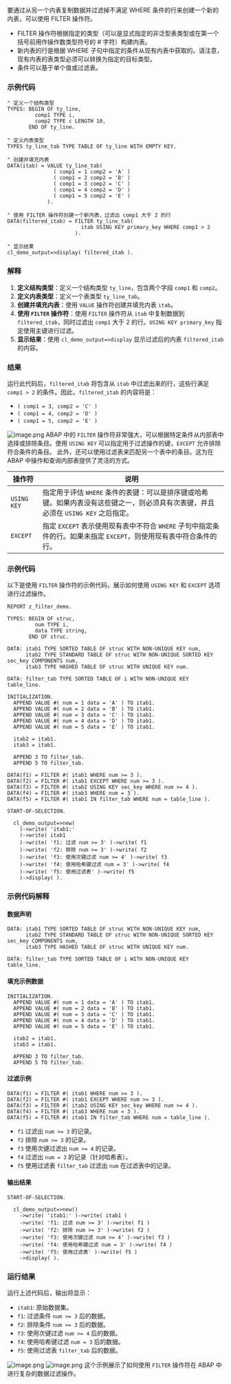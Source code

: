  要通过从另一个内表复制数据并过滤掉不满足 WHERE 条件的行来创建一个新的内表，可以使用 FILTER 操作符。

- FILTER 操作符根据指定的类型（可以是显式指定的非泛型表类型或在第一个括号前用作操作数类型符号的 # 字符）构建内表。
- 新内表的行是根据 WHERE 子句中指定的条件从现有内表中获取的。请注意，现有内表的表类型必须可以转换为指定的目标类型。
- 条件可以基于单个值或过滤表。
### 示例代码
```abap
" 定义一个结构类型
TYPES: BEGIN OF ty_line,
         comp1 TYPE i,
         comp2 TYPE c LENGTH 10,
       END OF ty_line.

" 定义内表类型
TYPES ty_line_tab TYPE TABLE OF ty_line WITH EMPTY KEY.

" 创建并填充内表
DATA(itab) = VALUE ty_line_tab(
               ( comp1 = 1 comp2 = 'A' )
               ( comp1 = 2 comp2 = 'B' )
               ( comp1 = 3 comp2 = 'C' )
               ( comp1 = 4 comp2 = 'D' )
               ( comp1 = 5 comp2 = 'E' )
             ).

" 使用 FILTER 操作符创建一个新内表，过滤出 comp1 大于 2 的行
DATA(filtered_itab) = FILTER ty_line_tab(
                        itab USING KEY primary_key WHERE comp1 > 2
                      ).

" 显示结果
cl_demo_output=>display( filtered_itab ).
```
### 解释

1. **定义结构类型**：定义一个结构类型 `ty_line`，包含两个字段 `comp1` 和 `comp2`。
2. **定义内表类型**：定义一个表类型 `ty_line_tab`。
3. **创建并填充内表**：使用 `VALUE` 操作符创建并填充内表 `itab`。
4. **使用 **`FILTER`** 操作符**：使用 `FILTER` 操作符从 `itab` 中复制数据到 `filtered_itab`，同时过滤出 `comp1` 大于 2 的行。`USING KEY primary_key` 指定使用主键进行过滤。
5. **显示结果**：使用 `cl_demo_output=>display` 显示过滤后的内表 `filtered_itab` 的内容。
### 结果
运行此代码后，`filtered_itab` 将包含从 `itab` 中过滤出来的行，这些行满足 `comp1 > 2` 的条件。因此，`filtered_itab` 的内容将是：

- `( comp1 = 3, comp2 = 'C' )`
- `( comp1 = 4, comp2 = 'D' )`
- `( comp1 = 5, comp2 = 'E' )`

![image.png](https://cdn.nlark.com/yuque/0/2024/png/488204/1721114134323-a8b3c023-626f-4140-bfff-181a6dc84d42.png#averageHue=%23fbfbfb&clientId=ube21f1f3-c7c2-4&from=paste&height=217&id=u4250095e&originHeight=271&originWidth=452&originalType=binary&ratio=1.25&rotation=0&showTitle=false&size=4197&status=done&style=none&taskId=u1a7c5fd4-7570-4e41-9675-86702ce9731&title=&width=361.6)
ABAP 中的 `FILTER` 操作符非常强大，可以根据特定条件从内部表中选择或排除条目。使用 `USING KEY` 可以指定用于过滤操作的键，`EXCEPT` 允许排除符合条件的条目。
此外，还可以使用过滤表来匹配另一个表中的条目。这为在 ABAP 中操作和查询内部表提供了灵活的方式。 

| **操作符** | **说明** |
| --- | --- |
| `USING KEY` | 指定用于评估 `WHERE` 条件的表键：可以是排序键或哈希键。如果内表没有这些键之一，则必须具有次表键，并且必须在 `USING KEY` 之后指定。 |
| `EXCEPT` | 指定 `EXCEPT` 表示使用现有表中不符合 `WHERE` 子句中指定条件的行。如果未指定 `EXCEPT`，则使用现有表中符合条件的行。 |

### 示例代码
以下是使用 `FILTER` 操作符的示例代码，展示如何使用 `USING KEY` 和 `EXCEPT` 选项进行过滤操作。
```abap
REPORT z_filter_demo.

TYPES: BEGIN OF struc,
         num TYPE i,
         data TYPE string,
       END OF struc.

DATA: itab1 TYPE SORTED TABLE OF struc WITH NON-UNIQUE KEY num,
      itab2 TYPE STANDARD TABLE OF struc WITH NON-UNIQUE SORTED KEY sec_key COMPONENTS num,
      itab3 TYPE HASHED TABLE OF struc WITH UNIQUE KEY num.

DATA: filter_tab TYPE SORTED TABLE OF i WITH NON-UNIQUE KEY table_line.

INITIALIZATION.
  APPEND VALUE #( num = 1 data = 'A' ) TO itab1.
  APPEND VALUE #( num = 2 data = 'B' ) TO itab1.
  APPEND VALUE #( num = 3 data = 'C' ) TO itab1.
  APPEND VALUE #( num = 4 data = 'D' ) TO itab1.
  APPEND VALUE #( num = 5 data = 'E' ) TO itab1.

  itab2 = itab1.
  itab3 = itab1.

  APPEND 3 TO filter_tab.
  APPEND 5 TO filter_tab.

DATA(f1) = FILTER #( itab1 WHERE num >= 3 ).
DATA(f2) = FILTER #( itab1 EXCEPT WHERE num >= 3 ).
DATA(f3) = FILTER #( itab2 USING KEY sec_key WHERE num >= 4 ).
DATA(f4) = FILTER #( itab3 WHERE num = 3 ).
DATA(f5) = FILTER #( itab1 IN filter_tab WHERE num = table_line ).

START-OF-SELECTION.

  cl_demo_output=>new(
    )->write( 'itab1:'
    )->write( itab1
    )->write( 'f1: 过滤 num >= 3' )->write( f1
    )->write( 'f2: 排除 num >= 3' )->write( f2
    )->write( 'f3: 使用次键过滤 num >= 4' )->write( f3
    )->write( 'f4: 使用哈希键过滤 num = 3' )->write( f4
    )->write( 'f5: 使用过滤表' )->write( f5
    )->display( ).
```
### 示例代码解释
#### 数据声明
```abap
DATA: itab1 TYPE SORTED TABLE OF struc WITH NON-UNIQUE KEY num,
      itab2 TYPE STANDARD TABLE OF struc WITH NON-UNIQUE SORTED KEY sec_key COMPONENTS num,
      itab3 TYPE HASHED TABLE OF struc WITH UNIQUE KEY num.

DATA: filter_tab TYPE SORTED TABLE OF i WITH NON-UNIQUE KEY table_line.
```
#### 填充示例数据
```abap
INITIALIZATION.
  APPEND VALUE #( num = 1 data = 'A' ) TO itab1.
  APPEND VALUE #( num = 2 data = 'B' ) TO itab1.
  APPEND VALUE #( num = 3 data = 'C' ) TO itab1.
  APPEND VALUE #( num = 4 data = 'D' ) TO itab1.
  APPEND VALUE #( num = 5 data = 'E' ) TO itab1.

  itab2 = itab1.
  itab3 = itab1.

  APPEND 3 TO filter_tab.
  APPEND 5 TO filter_tab.
```
#### 过滤示例
```abap
DATA(f1) = FILTER #( itab1 WHERE num >= 3 ).
DATA(f2) = FILTER #( itab1 EXCEPT WHERE num >= 3 ).
DATA(f3) = FILTER #( itab2 USING KEY sec_key WHERE num >= 4 ).
DATA(f4) = FILTER #( itab3 WHERE num = 3 ).
DATA(f5) = FILTER #( itab1 IN filter_tab WHERE num = table_line ).
```

- `f1` 过滤出 `num >= 3` 的记录。
- `f2` 排除 `num >= 3` 的记录。
- `f3` 使用次键过滤出 `num >= 4` 的记录。
- `f4` 过滤出 `num = 3` 的记录（针对哈希表）。
- `f5` 使用过滤表 `filter_tab` 过滤出 `num` 在过滤表中的记录。
#### 输出结果
```abap
START-OF-SELECTION.

  cl_demo_output=>new()
    ->write( 'itab1:' )->write( itab1 )
    ->write( 'f1: 过滤 num >= 3' )->write( f1 )
    ->write( 'f2: 排除 num >= 3' )->write( f2 )
    ->write( 'f3: 使用次键过滤 num >= 4' )->write( f3 )
    ->write( 'f4: 使用哈希键过滤 num = 3' )->write( f4 )
    ->write( 'f5: 使用过滤表' )->write( f5 )
    ->display( ).
```
### 运行结果
运行上述代码后，输出将显示：

- `itab1`: 原始数据集。
- `f1`: 过滤条件 `num >= 3` 后的数据。
- `f2`: 排除条件 `num >= 3` 后的数据。
- `f3`: 使用次键过滤 `num >= 4` 后的数据。
- `f4`: 使用哈希键过滤 `num = 3` 后的数据。
- `f5`: 使用过滤表 `filter_tab` 后的数据。

![image.png](https://cdn.nlark.com/yuque/0/2024/png/488204/1721203494831-c887b56b-9c40-4411-ab25-d9fa254d5e24.png#averageHue=%23fcfcfc&clientId=u2e414c41-71b2-4&from=paste&height=454&id=ub6a97ea4&originHeight=568&originWidth=598&originalType=binary&ratio=1.25&rotation=0&showTitle=false&size=13867&status=done&style=none&taskId=u3cba72ae-2790-4e30-b131-f539babc9fa&title=&width=478.4)
![image.png](https://cdn.nlark.com/yuque/0/2024/png/488204/1721203511867-6e1b5cd0-4d69-4ea1-a547-feadf398bd68.png#averageHue=%23fcfbfb&clientId=u2e414c41-71b2-4&from=paste&height=379&id=ue5d6bff2&originHeight=474&originWidth=547&originalType=binary&ratio=1.25&rotation=0&showTitle=false&size=18680&status=done&style=none&taskId=uad9ace6b-4813-491d-a4b8-140d2dc0cb9&title=&width=437.6)
这个示例展示了如何使用 `FILTER` 操作符在 ABAP 中进行复杂的数据过滤操作。


